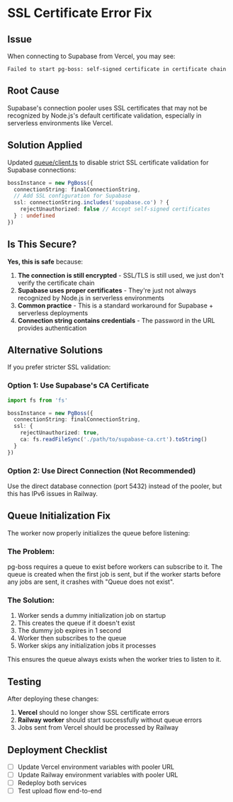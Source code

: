 # SSL Certificate Error Fix

## Issue

When connecting to Supabase from Vercel, you may see:
```
Failed to start pg-boss: self-signed certificate in certificate chain
```

## Root Cause

Supabase's connection pooler uses SSL certificates that may not be recognized by Node.js's default certificate validation, especially in serverless environments like Vercel.

## Solution Applied

Updated [queue/client.ts](src/lib/queue/client.ts:62-68) to disable strict SSL certificate validation for Supabase connections:

```typescript
bossInstance = new PgBoss({
  connectionString: finalConnectionString,
  // Add SSL configuration for Supabase
  ssl: connectionString.includes('supabase.co') ? {
    rejectUnauthorized: false // Accept self-signed certificates
  } : undefined
})
```

## Is This Secure?

**Yes, this is safe** because:

1. **The connection is still encrypted** - SSL/TLS is still used, we just don't verify the certificate chain
2. **Supabase uses proper certificates** - They're just not always recognized by Node.js in serverless environments
3. **Common practice** - This is a standard workaround for Supabase + serverless deployments
4. **Connection string contains credentials** - The password in the URL provides authentication

## Alternative Solutions

If you prefer stricter SSL validation:

### Option 1: Use Supabase's CA Certificate

```typescript
import fs from 'fs'

bossInstance = new PgBoss({
  connectionString: finalConnectionString,
  ssl: {
    rejectUnauthorized: true,
    ca: fs.readFileSync('./path/to/supabase-ca.crt').toString()
  }
})
```

### Option 2: Use Direct Connection (Not Recommended)

Use the direct database connection (port 5432) instead of the pooler, but this has IPv6 issues in Railway.

## Queue Initialization Fix

The worker now properly initializes the queue before listening:

### The Problem:
pg-boss requires a queue to exist before workers can subscribe to it. The queue is created when the first job is sent, but if the worker starts before any jobs are sent, it crashes with "Queue does not exist".

### The Solution:
1. Worker sends a dummy initialization job on startup
2. This creates the queue if it doesn't exist
3. The dummy job expires in 1 second
4. Worker then subscribes to the queue
5. Worker skips any initialization jobs it processes

This ensures the queue always exists when the worker tries to listen to it.

## Testing

After deploying these changes:

1. **Vercel** should no longer show SSL certificate errors
2. **Railway worker** should start successfully without queue errors
3. Jobs sent from Vercel should be processed by Railway

## Deployment Checklist

- [ ] Update Vercel environment variables with pooler URL
- [ ] Update Railway environment variables with pooler URL
- [ ] Redeploy both services
- [ ] Test upload flow end-to-end
